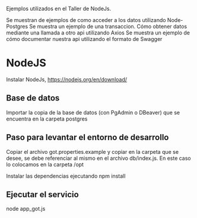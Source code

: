 Ejemplos utilizados en el Taller de NodeJs.

Se muestran de ejemplos de como acceder a los datos utilizando Node-Postgres
Se muestra un ejemplo de una transaccion. 
Cómo obtener datos mediante una llamada a otro api utilizando Axios
Se muestra un ejemplo de cómo documentar nuestra api utilizando el formato de Swagger

# NodeJS
Instalar NodeJs, https://nodejs.org/en/download/


## Base de datos
Importar la copia de la base de datos (con PgAdmin o DBeaver) que se encuentra en la carpeta postgres


## Paso para levantar el entorno de desarrollo 

Copiar el archivo got.properties.example y copiar en la carpeta que se desee, se debe referenciar al mismo en el archivo db/index.js. En este caso lo colocamos en la carpeta /opt

Instalar las dependencias ejecutando  npm install

## Ejecutar el servicio
node app_got.js



